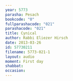 ```yaml
---
year: 5773
parasha: Pesach
bookcode: "0"
fullparashacode: "021"
parashacode: "021"
title: Cynical
author: Rabbi Eliezer Hirsch
date: 2013-03-26
id: 57730211
filename: 5773-021-1
layout: audio
moment: First day
shabbat: 
occasion: 
---
```

